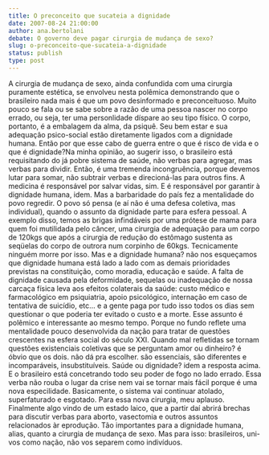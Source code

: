 ```yaml
---
title: O preconceito que sucateia a dignidade
date: 2007-08-24 21:00:00
author: ana.bertolani
debate: O governo deve pagar cirurgia de mudança de sexo?
slug: o-preconceito-que-sucateia-a-dignidade
status: publish 
type: post
---
```


A cirurgia de mudança de sexo, ainda confundida com uma cirurgia puramente estética, se envolveu nesta polêmica demonstrando que o brasileiro nada mais é que um povo desinformado e preconceituoso. Muito pouco se fala ou se sabe sobre a razão de uma pessoa nascer no corpo errado, ou seja, ter uma personlidade díspare ao seu tipo físico. O corpo, portanto, é a embalagem da alma, da psiquê. Seu bem estar e sua adequação psico-social estão diretamente ligados com a dignidade humana. Então por que esse cabo de guerra entre o que é risco de vida e o que é dignidade?Na minha opinião, ao sugerir isso, o brasileiro está requisitando do já pobre sistema de saúde, não verbas para agregar, mas verbas para dividir. Então, é uma tremenda incongruência, porque devemos lutar para somar, não subtrair verbas e direcioná-las para outros fins. A medicina é responsável por salvar vidas, sim. E é responsável por garantir à dignidade humana, idem. Mas a barbaridade do país fez a mentalidade do povo regredir. O povo só pensa (e aí não é uma defesa coletiva, mas individual), quando o assunto da dignidade parte para esfera pessoal. A exemplo disso, temos as brigas infindáveis por uma prótese de mama para quem foi mutilidada pelo câncer, uma cirurgia de adequação para um corpo de 120kgs que após a cirurgia de redução do estômago sustenta as seqüelas do corpo de outrora num corpinho de 60kgs. Tecnicamente ninguém morre por isso. Mas e a dignidade humana? não nos esqueçamos que dignidade humana está lado a lado com as demais prioridades previstas na constituição, como moradia, educação e saúde. A falta de dignidade causada pela deformidade, sequelas ou inadequação de nossa carcaça física leva aos efeitos colaterais da saúde: custo médico e farmacológico em psiquiatria, apoio psicológico, internação em caso de tentativa de suicídio, etc... e a gente paga por tudo isso todos os dias sem questionar o que poderia ter evitado o custo e a morte. Esse assunto é polêmico e interessante ao mesmo tempo. Porque no fundo reflete uma mentalidade pouco desenvolvida da nação para tratar de questões crescentes na esfera social do século XXI. Quando mal refletidas se tornam questões existenciais coletivas que se perguntam amor ou dinheiro? é óbvio que os dois. não dá pra escolher. são essenciais, são diferentes e incomparáveis, insubstituíveis. Saúde ou dignidade? idem a resposta acima. E o brasileiro está concetrando todo seu poder de fogo no lado errado. Essa verba não rouba o lugar da crise nem vai se tornar mais fácil porque é uma nova especilidade. Basicamente, o sistema vai continuar atolado, superfaturado e esgotado. Para essa nova cirurgia, meu aplauso. Finalmente algo vindo de um estado laico, que a partir daí abrirá brechas para discutir verbas para aborto, vasectomia e outros assuntos relacionados àr eprodução. Tão importantes para a dignidade humana, alias, quanto a cirurgia de mudança de sexo. Mas para isso: brasileiros, uni-vos como nação, não vos separem como indivíduos.
